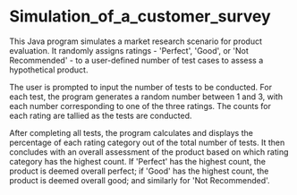 # Simulation_of_a_customer_survey
This Java program simulates a market research scenario for product evaluation. It randomly assigns ratings - 'Perfect', 'Good', or 'Not Recommended' - to a user-defined number of test cases to assess a hypothetical product. 

The user is prompted to input the number of tests to be conducted. For each test, the program generates a random number between 1 and 3, with each number corresponding to one of the three ratings. The counts for each rating are tallied as the tests are conducted.

After completing all tests, the program calculates and displays the percentage of each rating category out of the total number of tests. It then concludes with an overall assessment of the product based on which rating category has the highest count. If 'Perfect' has the highest count, the product is deemed overall perfect; if 'Good' has the highest count, the product is deemed overall good; and similarly for 'Not Recommended'. 
